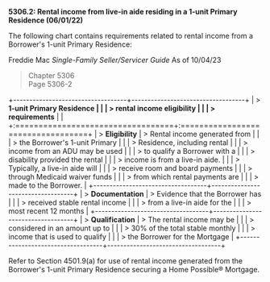 **5306.2: Rental income from live-in aide residing in a 1-unit Primary
Residence (06/01/22)**

The following chart contains requirements related to rental income from
a Borrower's 1-unit Primary Residence:

Freddie Mac *Single-Family Seller/Servicer Guide* As of 10/04/23

> Chapter 5306\
> Page 5306-2

+-----------------------------------+-----------------------------------+
| > **1-unit Primary Residence      |                                   |
| > rental income eligibility       |                                   |
| > requirements**                  |                                   |
+:==================================+:==================================+
| > **Eligibility**                 | > Rental income generated from    |
|                                   | > the Borrower's 1-unit Primary   |
|                                   | > Residence, including rental     |
|                                   | > income from an ADU may be used  |
|                                   | > to qualify a Borrower with a    |
|                                   | > disability provided the rental  |
|                                   | > income is from a live-in aide.  |
|                                   | > Typically, a live-in aide will  |
|                                   | > receive room and board payments |
|                                   | > through Medicaid waiver funds   |
|                                   | > from which rental payments are  |
|                                   | > made to the Borrower.           |
+-----------------------------------+-----------------------------------+
| > **Documentation**               | > Evidence that the Borrower has  |
|                                   | > received stable rental income   |
|                                   | > from a live-in aide for the     |
|                                   | > most recent 12 months           |
+-----------------------------------+-----------------------------------+
| > **Qualification**               | > The rental income may be        |
|                                   | > considered in an amount up to   |
|                                   | > 30% of the total stable monthly |
|                                   | > income that is used to qualify  |
|                                   | > the Borrower for the Mortgage   |
+-----------------------------------+-----------------------------------+

Refer to Section 4501.9(a) for use of rental income generated from the
Borrower's 1-unit Primary Residence securing a Home Possible® Mortgage.